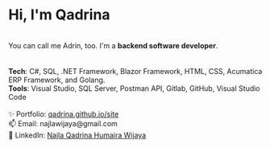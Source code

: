 <h1>Hi, I'm Qadrina</h1>
<br/>
You can call me Adrin, too. I'm a <b>backend software developer</b>. <br/>
<br />
<br />
<b>Tech</b>: C#, SQL, .NET Framework, Blazor Framework, HTML, CSS, Acumatica ERP Framework, and Golang.
<br />
<b>Tools</b>: Visual Studio, SQL Server, Postman API, Gitlab, GitHub, Visual Studio Code
<br />
<br />
✨ Portfolio: <a href="http://qadrina.github.io/site" target="_blank">qadrina.github.io/site</a><br/>
📫 Email: najlawijaya@gmail.com <br/>
👋 LinkedIn: <a href="https://www.linkedin.com/in/najlaqadrina/" target="_blank">Najla Qadrina Humaira Wijaya</a><br/>

<!---
qadrina/qadrina is a ✨ special ✨ repository because its `README.md` (this file) appears on your GitHub profile.
You can click the Preview link to take a look at your changes.
--->

